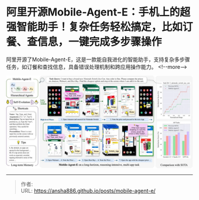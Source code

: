 # 阿里开源Mobile-Agent-E：手机上的超强智能助手！复杂任务轻松搞定，比如订餐、查信息，一键完成多步骤操作

阿里开源了Mobile-Agent-E，这是一款能自我进化的智能助手，支持复杂多步骤任务，如订餐和查找信息，具备错误处理机制和跨应用操作能力。
&lt;!--more--&gt;

![](https://raw.githubusercontent.com/ansha886/blog-images/master/Mobile-Agent-E-1.webp)


---

> 作者:   
> URL: https://ansha886.github.io/posts/mobile-agent-e/  

